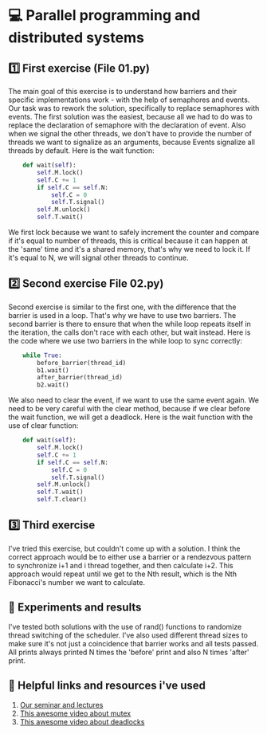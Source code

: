 # :computer: Parallel programming and distributed systems
## :one: First exercise (File 01.py)
The main goal of this exercise is to understand how barriers and their specific implementations work - with the help of semaphores and events. Our task was to rework the solution, specifically to replace semaphores with events. The first solution was the easiest, because all we had to do was to replace the declaration of semaphore with the declaration of event. Also when we signal the other threads, we don't have to provide the number of threads we want to signalize as an arguments, because Events signalize all threads by default. Here is the wait function:

```python
    def wait(self):
        self.M.lock()
        self.C += 1
        if self.C == self.N:
            self.C = 0
            self.T.signal()
        self.M.unlock()
        self.T.wait()
```
We first lock because we want to safely increment the counter and compare if it's equal to number of threads, this is critical because it can happen at the 'same' time and it's a shared memory, that's why we need to lock it. If it's equal to N, we will signal other threads to continue.
## :two: Second exercise File 02.py)
Second exercise is similar to the first one, with the difference that the barrier is used in a loop. That's why we have to use two barriers. The second barrier is there to ensure that when the while loop repeats itself in the iteration, the calls don't race with each other, but wait instead. Here is the code where we use two barriers in the while loop to sync correctly:
```python
    while True:
        before_barrier(thread_id)
        b1.wait()
        after_barrier(thread_id)
        b2.wait()
```
We also need to clear the event, if we want to use the same event again. We need to be very careful with the clear method, because if we clear before the wait function, we will get a deadlock. Here is the wait function with the use of clear function:
```python
    def wait(self):
        self.M.lock()
        self.C += 1
        if self.C == self.N:
            self.C = 0
            self.T.signal()
        self.M.unlock()
        self.T.wait()
        self.T.clear()
```
## :three: Third exercise
I've tried this exercise, but couldn't come up with a solution. I think the correct approach would be to either use a barrier or a rendezvous pattern to synchronize i+1 and i thread together, and then calculate i+2. This approach would repeat until we get to the Nth result, which is the Nth Fibonacci's number we want to calculate.
## :notebook: Experiments and results
I've tested both solutions with the use of rand() functions to randomize thread switching of the scheduler. I've also used different thread sizes to make sure it's not just a coincidence that barrier works and all tests passed. All prints always printed N times the 'before' print and also N times 'after' print.
## :scroll: Helpful links and resources i've used
1. [Our seminar and lectures](https://uim.fei.stuba.sk/predmet/i-ppds/)
2. [This awesome video about mutex](https://youtu.be/oq29KUy29iQ)
3. [This awesome video about deadlocks](https://youtu.be/LjWug2tvSBU)
